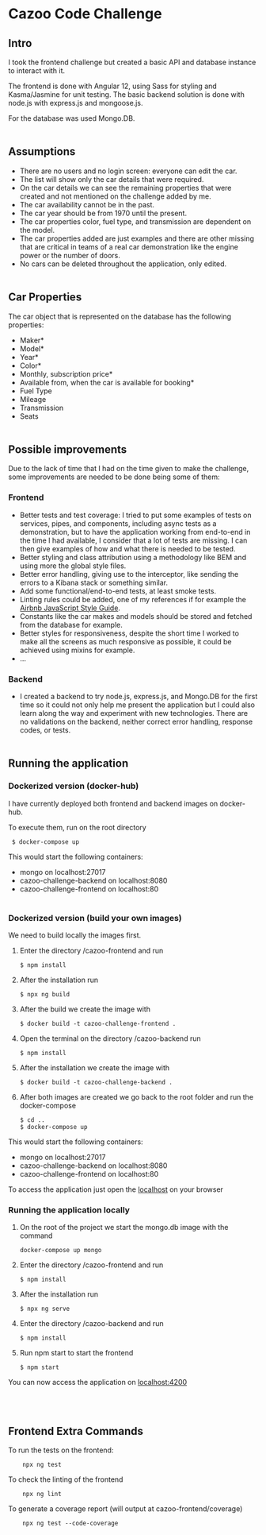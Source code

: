 # Cazoo Code Challenge

## Intro

I took the frontend challenge but created a basic API and database instance to interact with it.

The frontend is done with Angular 12, using Sass for styling and Kasma/Jasmine for unit testing.
The basic backend solution is done with node.js with express.js and mongoose.js.

For the database was used Mongo.DB.
<br/><br/>
## Assumptions

- There are no users and no login screen: everyone can edit the car.
- The list will show only the car details that were required.
- On the car details we can see the remaining properties that were created and not mentioned on the challenge added by me.
- The car availability cannot be in the past.
- The car year should be from 1970 until the present.
- The car properties color, fuel type, and transmission are dependent on the model.
- The car properties added are just examples and there are other missing that are critical in teams of a real car demonstration like the engine power or the number of doors.
- No cars can be deleted throughout the application, only edited.
<br/><br/>
## Car Properties

The car object that is represented on the database has the following properties:

- Maker\*
- Model\*
- Year\*
- Color\*
- Monthly, subscription price\*
- Available from, when the car is available for booking\*
- Fuel Type
- Mileage
- Transmission
- Seats
<br/><br/>
## Possible improvements

Due to the lack of time that I had on the time given to make the challenge, some improvements are needed to be done being some of them:

### Frontend

- Better tests and test coverage: I tried to put some examples of tests on services, pipes, and components, including async tests as a demonstration, but to have the application working from end-to-end in the time I had available, I consider that a lot of tests are missing. I can then give examples of how and what there is needed to be tested.
- Better styling and class attribution using a methodology like BEM and using more the global style files.
- Better error handling, giving use to the interceptor, like sending the errors to a Kibana stack or something similar.
- Add some functional/end-to-end tests, at least smoke tests.
- Linting rules could be added, one of my references if for example the [Airbnb JavaScript Style Guide](https://github.com/airbnb/javascript).
- Constants like the car makes and models should be stored and fetched from the database for example.
- Better styles for responsiveness, despite the short time I worked to make all the screens as much responsive as possible, it could be achieved using mixins for example.
- ...

### Backend

- I created a backend to try node.js, express.js, and Mongo.DB for the first time so it could not only help me present the application but I could also learn along the way and experiment with new technologies.
  There are no validations on the backend, neither correct error handling, response codes, or tests.
<br/><br/>
## Running the application

### Dockerized version (docker-hub)

I have currently deployed both frontend and backend images on docker-hub.

To execute them, run on the root directory

     $ docker-compose up

This would start the following containers:

- mongo on localhost:27017
- cazoo-challenge-backend on localhost:8080
- cazoo-challenge-frontend on localhost:80
<br/><br/>
### Dockerized version (build your own images)

We need to build locally the images first.

1.  Enter the directory /cazoo-frontend and run

        $ npm install

2.  After the installation run

        $ npx ng build

3.  After the build we create the image with

        $ docker build -t cazoo-challenge-frontend .

4.  Open the terminal on the directory /cazoo-backend run

        $ npm install

5.  After the installation we create the image with

        $ docker build -t cazoo-challenge-backend .

6.  After both images are created we go back to the root folder and run the docker-compose
    
        $ cd ..
        $ docker-compose up

This would start the following containers:

- mongo on localhost:27017
- cazoo-challenge-backend on localhost:8080
- cazoo-challenge-frontend on localhost:80

To access the application just open the [localhost](https://localhost) on your browser

### Running the application locally

1.  On the root of the project we start the mongo.db image with the command

        docker-compose up mongo

2.  Enter the directory /cazoo-frontend and run

        $ npm install

3.  After the installation run

        $ npx ng serve

4.  Enter the directory /cazoo-backend and run

        $ npm install

5.  Run npm start to start the frontend

        $ npm start

You can now access the application on [localhost:4200](https://localhost:4200)

<br/><br/>
## Frontend Extra Commands

To run the tests on the frontend: 

        npx ng test

To check the linting of the frontend

        npx ng lint

To generate a coverage report (will output at cazoo-frontend/coverage)

        npx ng test --code-coverage